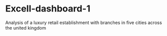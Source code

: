 # Excell-dashboard-1
Analysis of a luxury retail establishment with branches in five cities across the united kingdom
